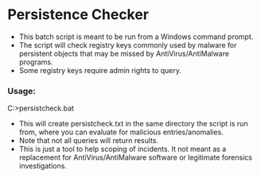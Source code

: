 # Persistence Checker

* This batch script is meant to be run from a Windows command prompt.
* The script will check registry keys commonly used by malware for persistent objects that may be missed by AntiVirus/AntiMalware programs.
* Some registry keys require admin rights to query.

### Usage:
C:>persistcheck.bat

* This will create persistcheck.txt in the same directory the script is run from, where you can evaluate for malicious entries/anomalies.
* Note that not all queries will return results.
* This is just a tool to help scoping of incidents. It not meant as a replacement for AntiVirus/AntiMalware software or legitimate forensics investigations.
